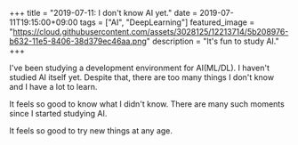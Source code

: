 +++
title =  "2019-07-11: I don't know AI yet."
date = 2019-07-11T19:15:00+09:00
tags = ["AI", "DeepLearning"]
featured_image = "https://cloud.githubusercontent.com/assets/3028125/12213714/5b208976-b632-11e5-8406-38d379ec46aa.png"
description = "It's fun to study AI."
+++

I've been studying a development environment for AI(ML/DL).
I haven't studied AI itself yet.
Despite that, there are too many things I don't know and
I have a lot to learn.

It feels so good to know what I didn't know.
There are many such moments since I started studying AI.

It feels so good to try new things at any age.
